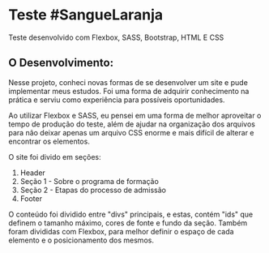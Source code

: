 # Teste #SangueLaranja

Teste desenvolvido com Flexbox, SASS, Bootstrap, HTML E CSS

## O Desenvolvimento:

Nesse projeto, conheci novas formas de se desenvolver um site e pude implementar meus estudos.
Foi uma forma de adquirir conhecimento na prática e serviu como experiência para possíveis oportunidades.

Ao utilizar Flexbox e SASS, eu pensei em uma forma de melhor aproveitar o tempo de produção do teste, além de ajudar na organização dos arquivos para não deixar apenas um arquivo CSS enorme e mais difícil de alterar e encontrar os elementos.

O site foi divido em seções:

1. Header
2. Seção 1 - Sobre o programa de formação
3. Seção 2 - Etapas do processo de admissão
4. Footer

O conteúdo foi dividido entre "divs" principais, e estas, contém "ids" que definem o tamanho máximo, cores de fonte e fundo da seção.
Também foram divididas com Flexbox, para melhor definir o espaço de cada elemento e o posicionamento dos mesmos.
